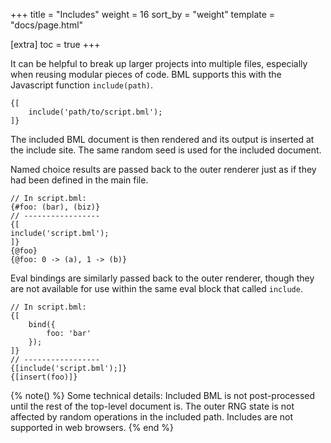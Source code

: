 +++
title = "Includes"
weight = 16
sort_by = "weight"
template = "docs/page.html"

[extra]
toc = true
+++

It can be helpful to break up larger projects into multiple files, especially when reusing modular pieces of code. BML supports this with the Javascript function `include(path)`.

```bml
{[
    include('path/to/script.bml');
]}
```


The included BML document is then rendered and its output is inserted at the include site. The same random seed is used for the included document.

Named choice results are passed back to the outer renderer just as if they had been defined in the main file.

```bml
// In script.bml:
{#foo: (bar), (biz)}
// -----------------
{[
include('script.bml');
]}
{@foo}
{@foo: 0 -> (a), 1 -> (b)}
```

Eval bindings are similarly passed back to the outer renderer, though they are not available for use within the same eval block that called `include`.

```bml
// In script.bml:
{[
    bind({
        foo: 'bar'
    });
]}
// -----------------
{[include('script.bml');]}
{[insert(foo)]}
```


{% note() %}
Some technical details: Included BML is not post-processed until the rest of the top-level document is. The outer RNG state is not affected by random operations in the included path. Includes are not supported in web browsers.
{% end %}
